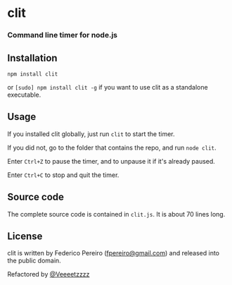 # clit

### Command line timer for node.js

## Installation

`npm install clit`

or `[sudo] npm install clit -g` if you want to use clit as a standalone executable.

## Usage

If you installed clit globally, just run `clit` to start the timer.

If you did not, go to the folder that contains the repo, and run `node clit`.

Enter `Ctrl+Z` to pause the timer, and to unpause it if it's already paused.

Enter `Ctrl+C` to stop and quit the timer.

## Source code

The complete source code is contained in `clit.js`. It is about 70 lines long.

## License

clit is written by Federico Pereiro (fpereiro@gmail.com) and released into the public domain.

Refactored by [@Veeeetzzzz](https://twitter.com/Veeeetzzzz)
